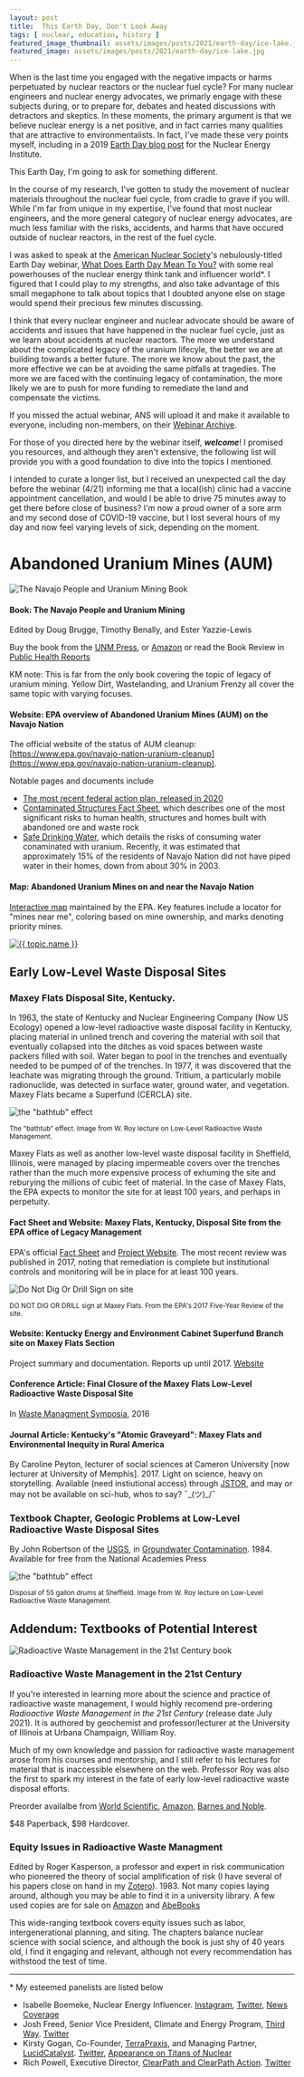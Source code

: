 ```yaml
---
layout: post
title:  This Earth Day, Don't Look Away
tags: [ nuclear, education, history ]
featured_image_thumbnail: assets/images/posts/2021/earth-day/ice-lake.jpg
featured_image: assets/images/posts/2021/earth-day/ice-lake.jpg
---
```


When is the last time you engaged with the negative impacts or harms perpetuated by nuclear reactors or the nuclear fuel cycle? For many nuclear engineers and nuclear energy advocates, we primarly engage with these subjects during, or to prepare for, debates and heated discussions with detractors and skeptics. In these moments, the primary argument is that we believe nuclear energy is a net positive, and in fact carries many qualities that are attractive to environmentalists. In fact, I've made these very points myself, including in a 2019 [Earth Day blog post](https://www.nei.org/news/2019/climate-change-on-her-mind-engineer-nuclear-future) for the Nuclear Energy Institute.

This Earth Day, I'm going to ask for something different. 

In the course of my research, I've gotten to study the movement of nuclear materials throughout the nuclear fuel cycle, from cradle to grave if you will. While I'm far from unique in my expertise, I've found that most nuclear engineers, and the more general category of nuclear energy advocates, are much less familiar with the risks, accidents, and harms that have occured outside of nuclear reactors, in the rest of the fuel cycle.

I was asked to speak at the [American Nuclear Society](https://www.ans.org/)'s nebulously-titled Earth Day webinar, [What Does Earth Day Mean To You?](https://www.ans.org/webinars/view-earthday2021/) with some real powerhouses of the nuclear energy think tank and influencer world*. I figured that I could play to my strengths, and also take advantage of this small megaphone to talk about topics that I doubted anyone else on stage would spend their precious few minutes discussing.

I think that every nuclear engineer and nuclear advocate should be aware of accidents and issues that have happened in the nuclear fuel cycle, just as we learn about accidents at nuclear reactors. The more we understand about the complicated legacy of the uranium lifecyle, the better we are at building towards a better future. The more we know about the past, the more effective we can be at avoiding the same pitfalls at tragedies. The more we are faced with the continuing legacy of contamination, the more likely we are to push for more funding to remediate the land and compensate the victims. 

If you missed the actual webinar, ANS will upload it and make it available to everyone, including non-members, on their [Webinar Archive](https://www.ans.org/webinars/view-earthday2021/).

For those of you directed here by the webinar itself, ***welcome***! I promised you resources, and although they aren't extensive, the following list will provide you with a good foundation to dive into the topics I mentioned. 

I intended to curate a longer list, but I received an unexpected call the day before the webinar (4/21) informing me that a local(ish) clinic had a vaccine appointment cancellation, and would I be able to drive 75 minutes away to get there before close of business? I'm now a proud owner of a sore arm and my second dose of COVID-19 vaccine, but I lost several hours of my day and now feel varying levels of sick, depending on the moment.

# Abandoned Uranium Mines (AUM)

![The Navajo People and Uranium Mining Book](assets/images/posts/2021/earth-day/navajo-uranium.jpg#right)

#### Book: The Navajo People and Uranium Mining

Edited by Doug Brugge, Timothy Benally, and Ester Yazzie-Lewis

Buy the book from the [UNM Press](https://unmpress.com/books/navajo-people-and-uranium-mining/9780826337795), or [Amazon](https://www.amazon.com/Navajo-People-Uranium-Mining/dp/0826337791) or read the Book Review in [Public Health Reports](https://www.ncbi.nlm.nih.gov/pmc/articles/PMC1997253/)

KM note: This is far from the only book covering the topic of legacy of uranium mining. Yellow Dirt, Wastelanding, and Uranium Frenzy all cover the same topic with varying focuses.

#### Website: EPA overview of Abandoned Uranium Mines (AUM) on the Navajo Nation

The official website of the status of AUM cleanup: [https://www.epa.gov/navajo-nation-uranium-cleanup](https://www.epa.gov/navajo-nation-uranium-cleanup).

Notable pages and documents include
- [The most recent federal action plan, released in 2020](https://www.epa.gov/sites/production/files/2021-02/documents/nnaum-ten-year-plan-2021-01.pdf)
- [Contaminated Structures Fact Sheet](https://www.epa.gov/sites/production/files/2017-08/documents/navajo_nation_contaminated_structures_program_factsheet.pdf), which describes one of the most significant risks to human health, structures and homes built with abandoned ore and waste rock
- [Safe Drinking Water](), which details the risks of consuming water conaminated with uranium. Recently, it was estimated that approximately 15\% of the residents of Navajo Nation did not have piped water in their homes, down from about 30\% in 2003.

#### Map: Abandoned Uranium Mines on and near the Navajo Nation

[Interactive map](https://geopub.epa.gov/NavajoNationAUM/) maintained by the EPA. Key features include a locator for "mines near me", coloring based on mine ownership, and marks denoting priority mines.

<a href="https://geopub.epa.gov/NavajoNationAUM/"><img src="assets/images/posts/2021/earth-day/aum-map.png" class="img-responsive" alt="{{ topic.name }}"></a>

## Early Low-Level Waste Disposal Sites

### Maxey Flats Disposal Site, Kentucky.

In 1963, the state of Kentucky and Nuclear Engineering Company (Now US Ecology) opened a low-level radioactive waste disposal facility in Kentucky, placing material in unlined trench and covering the material with soil that eventually collapsed into the ditches as void spaces between waste packers filled with soil. Water began to pool in the trenches and eventually needed to be pumped of of the trenches. In 1977, it was discovered that the leachate was migrating through the ground. Tritium, a particularly mobile radionuclide, was detected in surface water, ground water, and vegetation. Maxey Flats became a Superfund (CERCLA) site.

![the "bathtub" effect](assets/images/posts/2021/earth-day/bathtub-effect.png)

<small>The "bathtub" effect. Image from W. Roy lecture on Low-Level Radioactive Waste Management.</small>

Maxey Flats as well as another low-level waste disposal facility in Sheffield, Illinois, were managed by placing impermeable covers over the trenches rather than the much more expensive process of exhuming the site and reburying the millions of cubic feet of material. In the case of Maxey Flats, the EPA expects to monitor the site for at least 100 years, and perhaps in perpetuity.


#### Fact Sheet and Website: Maxey Flats, Kentucky, Disposal Site from the EPA office of Legacy Management

EPA's official [Fact Sheet](https://www.lm.doe.gov/Maxey_Flats/Fact_Sheet_-_Maxey_Flats.pdf) and [Project Website](https://cumulis.epa.gov/supercpad/SiteProfiles/index.cfm?fuseaction=second.Cleanup&id=0402139#bkground). The most recent review was published in 2017, noting that remediation is complete but institutional controls and monitoring will be in place for at least 100 years.

![Do Not Dig Or Drill Sign on site](assets/images/posts/2021/earth-day/dig-drill.png)

<small>DO NOT DIG OR DRILL sign at Maxey Flats. From the EPA's 2017 Five-Year Review of the site.</small>

#### Website: Kentucky Energy and Environment Cabinet Superfund Branch site on Maxey Flats Section

Project summary and documentation. Reports up until 2017. [Website](https://eec.ky.gov/Environmental-Protection/Waste/superfund/maxey-flats-project/Pages/maxey-flats-documentation.aspx)

#### Conference Article: Final Closure of the Maxey Flats Low-Level Radioactive Waste Disposal Site

In [Waste Managment Symposia](https://xcdsystem.com/wmsym/archives//2016/pdfs/16088.pdf), 2016

#### Journal Article: Kentucky's "Atomic Graveyard": Maxey Flats and Environmental Inequity in Rural America

By Caroline Peyton, lecturer of social sciences at Cameron University [now lecturer at University of Memphis]. 2017. Light on science, heavy on storytelling. Available (need instiutional access) through [JSTOR](https://www.jstor.org/stable/44981142?seq=1), and may or may not be available on sci-hub, whos to say? ¯\_(ツ)_/¯

### Textbook Chapter, Geologic Problems at Low-Level Radioactive Waste Disposal Sites

By John Robertson of the [USGS](https://www.usgs.gov/), in [Groundwater Contamination](https://www.nap.edu/read/1770/chapter/14). 1984. Available for free from the National Academies Press

![the "bathtub" effect](assets/images/posts/2021/earth-day/sheffield.png)

<small>Disposal of 55 gallon drums at Sheffield. Image from W. Roy lecture on Low-Level Radioactive Waste Management.</small>


## Addendum: Textbooks of Potential Interest

![Radioactive Waste Management in the 21st Century book](assets/images/posts/2021/earth-day/rad-waste-21st-century.jpg#left)

### Radioactive Waste Management in the 21st Century

If you're interested in learning more about the science and practice of radioactive waste management, I would highly recomend pre-ordering *Radioactive Waste Management in the 21st Century* (release date July 2021). It is authored by geochemist and professor/lecturer at the University of Illinois at Urbana Champaign, William Roy. 

Much of my own knowledge and passion for radioactive waste management arose from his courses and mentorship, and I still refer to his lectures for material that is inaccessible elsewhere on the web. Professor Roy was also the first to spark my interest in the fate of early low-level radioactive waste disposal efforts. 

Preorder availalbe from [World Scientific](https://worldscientific.com/worldscibooks/10.1142/12042), [Amazon](https://www.amazon.com/Radioactive-Waste-Management-21st-Century/dp/9811228299), [Barnes and Noble](https://www.amazon.com/Radioactive-Waste-Management-21st-Century/dp/9811228299). 

$48 Paperback, $98 Hardcover.

### Equity Issues in Radioactive Waste Managment

Edited by Roger Kasperson, a professor and expert in risk communication who pioneered the theory of social amplification of risk (I have several of his papers close on hand in my [Zotero](https://www.zotero.org/)). 1983. Not many copies laying around, although you may be able to find it in a university library. A few used copies are for sale on [Amazon](https://www.amazon.com/Equity-Issues-Radioactive-Waste-Management/dp/0899460550) and [AbeBooks](https://www.abebooks.com/9780899460550/Equity-issues-radioactive-waste-management-0899460550/plp)

This wide-ranging textbook covers equity issues such as labor, intergenerational planning, and siting. The chapters balance nuclear science with social science, and although the book is just shy of 40 years old, I find it engaging and relevant, although not every recommendation has withstood the test of time.

***

\* My esteemed panelists are listed below
- Isabelle Boemeke, Nuclear Energy Influencer. [Instagram](https://www.instagram.com/isabelleboemeke/?hl=en), [Twitter](https://twitter.com/isaboemeke?lang=en), [News Coverage](https://www.vice.com/en/article/y3gg3k/tiktok-influencer-isodope-is-stanning-for-nuclear-energy)
- Josh Freed, Senior Vice President, Climate and Energy Program, [Third Way](https://www.thirdway.org/about/staff/josh-freed). [Twitter](https://twitter.com/jsfreed)
- Kirsty Gogan, Co-Founder, [TerraPraxis](https://www.terrapraxis.org/our-team), and Managing Partner, [LucidCatalyst](https://www.lucidcatalyst.com/meet-our-team). [Twitter](https://twitter.com/kirstygogan), [Appearance on Titans of Nuclear](https://www.titansofnuclear.com/experts/KirstyGogan)
- Rich Powell, Executive Director, [ClearPath and ClearPath Action](https://clearpath.org/about-us/rich-powell/). [Twitter](https://twitter.com/powellrich)

<meta name="twitter:card" content="summary" />
<meta name="twitter:site" content="@nuclearkatie" />
<meta name="twitter:title" content="This Earth Day, Don't Look Away" />
<meta name="twitter:description" content="
When is the last time you engaged with the negative impacts or harms perpetuated by nuclear reactors or the nuclear fuel cycle? For many nuclear engineers and nuclear energy advocates, we primarly engage with these subjects during, or to prepare for, debates and heated discussions with detractors and skeptics. This Earth Day, I'm going to ask you to try something different." />
<meta name="twitter:image" content="https://nuclearkatie.github.io/assets/images/posts/2021/earth-day/ice-lake.jpg" />
